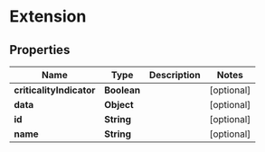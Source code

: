 
# Extension

## Properties
Name | Type | Description | Notes
------------ | ------------- | ------------- | -------------
**criticalityIndicator** | **Boolean** |  |  [optional]
**data** | **Object** |  |  [optional]
**id** | **String** |  |  [optional]
**name** | **String** |  |  [optional]




